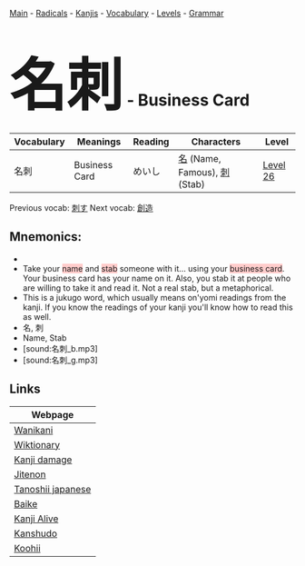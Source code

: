 <style> bigfont {font-size: 100px}</style>
[Main](../README.md) -
[Radicals](../radicals.md) -
[Kanjis](../kanjis.md) -
[Vocabulary](../vocabulary.md) -
[Levels](../levels.md) -
[Grammar](../grammar.md)
# <bigfont> 名刺</bigfont> - Business Card 

| Vocabulary | Meanings | Reading | Characters | Level |
| --- | --- | --- | --- | --- |
| 名刺 | Business Card | めいし |  [名](../kanjis/名.md) (Name, Famous), [刺](../kanjis/刺.md) (Stab) | [Level 26](../levels/wk_level26.md) |

Previous vocab: [刺す](刺す.md) Next vocab: [創造](創造.md) 

## Mnemonics:

* 
* Take your <span style="background-color:#ffcccb"> name</span> and <span style="background-color:#ffcccb"> stab</span> someone with it... using your <span style="background-color:#ffcccb"> business card</span>. Your business card has your name on it. Also, you stab it at people who are willing to take it and read it. Not a real stab, but a metaphorical.
* This is a jukugo word, which usually means on'yomi readings from the kanji. If you know the readings of your kanji you'll know how to read this as well.
* 名, 刺
* Name, Stab
* [sound:名刺_b.mp3]
* [sound:名刺_g.mp3]


## Links 

| Webpage |
| --- |
| [Wanikani          ](https://www.wanikani.com/kanji/名刺) |
| [Wiktionary        ](https://en.wiktionary.org/wiki/名刺) |
| [Kanji damage      ](http://www.kanjidamage.com/kanji/search?utf8=✓&q=名刺) |
| [Jitenon           ](https://jitenon.com/kanji/名刺) |
| [Tanoshii japanese ](https://www.tanoshiijapanese.com/dictionary/kanji.cfm?k=名刺) |
| [Baike             ](https://baike.baidu.com/item/名刺) |
| [Kanji Alive       ](https://app.kanjialive.com/名刺) |
| [Kanshudo          ](https://www.kanshudo.com/searchmn?q=名刺) |
| [Koohii            ](https://kanji.koohii.com/study/kanji/名刺) |
